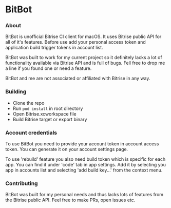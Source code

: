 # BitBot

### About
BitBot is unofficial Bitrise CI client for macOS. It uses Bitrise public API for all of it's features. Before use add your personal access token and application build trigger tokens in account list.

BitBot was built to work for my current project so it definitely lacks a lot of functionality available via Bitrise API and is full of bugs. Fell free to drop me a line if you found one or need a feature.

BitBot and me are not associated or affiliated with Bitrise in any way.

### Building
- Clone the repo
- Run `pod install` in root directory
- Open Bitrise.xcworkspace file
- Build Bitrise target or export binary

### Account credentials
To use BitBot you need to provide your account token in account access token.
You can generate it on your account settings page.

To use 'rebuild' feature you also need build token which is specific for each app.
You can find it under 'code' tab in app settings. Add it by selecting you app in accounts list and selecting 'add build key...' from the context menu.

### Contributing
BitBot was built for my personal needs and thus lacks lots of features from the Bitrise public API.
Feel free to make PRs, open issues etc.
